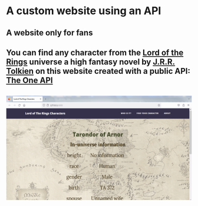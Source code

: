 
#  A custom website using an API

## A website only for fans
## You can find any character from the [Lord of the Rings](https://en.wikipedia.org/wiki/The_Lord_of_the_Rings) universe a high fantasy novel by [J.R.R. Tolkien](https://en.wikipedia.org/wiki/J._R._R._Tolkien) on this website created with a public API: [The One API](https://the-one-api.dev/)


<h2>
  <img src="ezgif_com-animated-gif-maker.gif" width="600" height="auto"/>
</h2>
